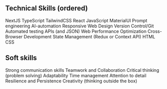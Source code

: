 ## Technical Skills (ordered)
NextJS
TypeScript
TailwindCSS
React
JavaScript
MaterialUI
Prompt engineering
AI-automation
Responsive Web Design
Version Control/Git
Automated testing
APIs (and JSON)
Web Performance Optimization
Cross-Browser Development
State Management (Redux or Context API)
HTML
CSS

## Soft skills
Strong communication skills
Teamwork and Collaboration
Critical thinking (problem solving)
Adaptability
Time management
Attention to detail
Resilience and Persistence
Creativity (thinking outside the box)